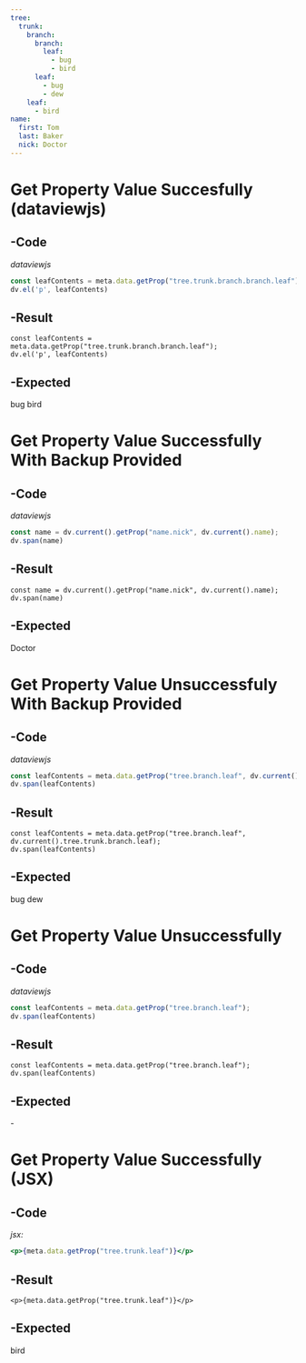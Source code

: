 ```yaml
---
tree:
  trunk:
    branch:
      branch:
        leaf:
          - bug
          - bird
      leaf:
        - bug
        - dew
    leaf:
      - bird
name:
  first: Tom
  last: Baker
  nick: Doctor
---
```

# Get Property Value Succesfully (dataviewjs)
## -Code
*dataviewjs*
```js
const leafContents = meta.data.getProp("tree.trunk.branch.branch.leaf");
dv.el('p', leafContents)
```
## -Result
```dataviewjs
const leafContents = meta.data.getProp("tree.trunk.branch.branch.leaf");
dv.el('p', leafContents)
```
## -Expected
bug
bird
# Get Property Value Successfully With Backup Provided
## -Code
*dataviewjs*
```js
const name = dv.current().getProp("name.nick", dv.current().name);
dv.span(name)
```
## -Result
```dataviewjs
const name = dv.current().getProp("name.nick", dv.current().name);
dv.span(name)
```
## -Expected
Doctor
# Get Property Value Unsuccessfuly With Backup Provided
## -Code
*dataviewjs*
```js
const leafContents = meta.data.getProp("tree.branch.leaf", dv.current().tree.trunk.branch.leaf);
dv.span(leafContents)
```
## -Result
```dataviewjs
const leafContents = meta.data.getProp("tree.branch.leaf", dv.current().tree.trunk.branch.leaf);
dv.span(leafContents)
```
## -Expected
bug
dew
# Get Property Value Unsuccessfully
## -Code
*dataviewjs*
```js
const leafContents = meta.data.getProp("tree.branch.leaf");
dv.span(leafContents)
```
## -Result
```dataviewjs
const leafContents = meta.data.getProp("tree.branch.leaf");
dv.span(leafContents)
```
## -Expected
\-
# Get Property Value Successfully (JSX)
## -Code
*jsx:*
```jsx
<p>{meta.data.getProp("tree.trunk.leaf")}</p>
```
## -Result
```jsx:
<p>{meta.data.getProp("tree.trunk.leaf")}</p>
```

## -Expected
bird